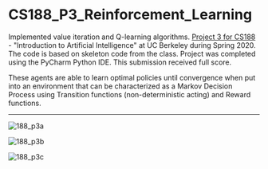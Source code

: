 # CS188_P3_Reinforcement_Learning
Implemented value iteration and Q-learning algorithms. [Project 3 for CS188](http://inst.eecs.berkeley.edu/~cs188/sp20/project3/) - "Introduction to Artificial Intelligence" at UC Berkeley during Spring 2020.
The code is based on skeleton code from the class. Project was completed using the PyCharm Python IDE. This submission received full score.

These agents are able to learn optimal policies until convergence when put into an environment that can be characterized as a Markov Decision Process using Transition functions (non-deterministic acting) and Reward functions.

---
![188_p3a](https://user-images.githubusercontent.com/54779918/83335690-be5d0d80-a2ae-11ea-93ce-13f9e2c3a3b6.gif)


![188_p3b](https://user-images.githubusercontent.com/54779918/83335701-d3d23780-a2ae-11ea-86ca-f3c5943df161.gif)


![188_p3c](https://user-images.githubusercontent.com/54779918/83335925-60312a00-a2b0-11ea-86cb-01cd2716828c.gif)



